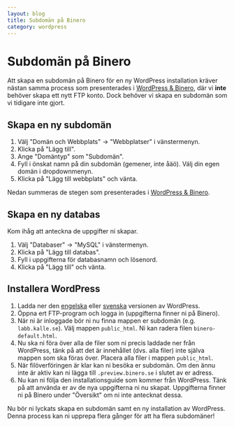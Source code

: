 ```yaml
---
layout: blog
title: Subdomän på Binero
category: wordpress
---
```


# Subdomän på Binero

Att skapa en subdomän på Binero för en ny WordPress installation kräver nästan samma process som presenterades i [WordPress & Binero][post], där vi __inte__ behöver skapa ett nytt FTP konto. Dock behöver vi skapa en subdomän som vi tidigare inte gjort.

## Skapa en ny subdomän

1. Välj "Domän och Webbplats" -> "Webbplatser" i vänstermenyn.
2. Klicka på "Lägg till".
3. Ange "Domäntyp" som "Subdomän".
4. Fyll i önskat namn på din subdomän (gemener, inte åäö). Välj din egen domän i dropdownmenyn.
5. Klicka på "Lägg till webbplats" och vänta.

Nedan summeras de stegen som presenterades i [WordPress & Binero][post].

## Skapa en ny databas

Kom ihåg att anteckna de uppgifter ni skapar.

1. Välj "Databaser" -> "MySQL" i vänstermenyn.
2. Klicka på "Lägg till databas".
3. Fyll i uppgifterna för databasnamn och lösenord.
4. Klicka på "Lägg till" och vänta.

## Installera WordPress

1. Ladda ner den [engelska][en] eller [svenska][sv] versionen av WordPress.
2. Öppna ert FTP-program och logga in (uppgifterna finner ni på Binero).
3. När ni är inloggade bör ni nu finna mappen er subdomän (e.g. `labb.kalle.se`). Välj mappen `public_html`. Ni kan radera filen `binero-default.html`.
4. Nu ska ni föra över alla de filer som ni precis laddade ner från WordPress, tänk på att det är innehållet (dvs. alla filer) inte själva mappen som ska föras över. Placera alla filer i mappen `public_html`.
5. När filöverföringen är klar kan ni besöka er subdomän. Om den ännu inte är aktiv kan ni lägga till `.preview.binero.se` i slutet av er adress.
6. Nu kan ni följa den installationsguide som kommer från WordPress. Tänk på att använda er av de nya uppgifterna ni nu skapat. Uppgifterna finner ni på Binero under "Översikt" om ni inte antecknat dessa.

Nu bör ni lyckats skapa en subdomän samt en ny installation av WordPress. Denna process kan ni upprepa flera gånger för att ha flera subdomäner!

[post]: blog/wordpress/wordpress-och-binero.html
[en]: https://wordpress.org/download/
[sv]: https://sv.wordpress.org
